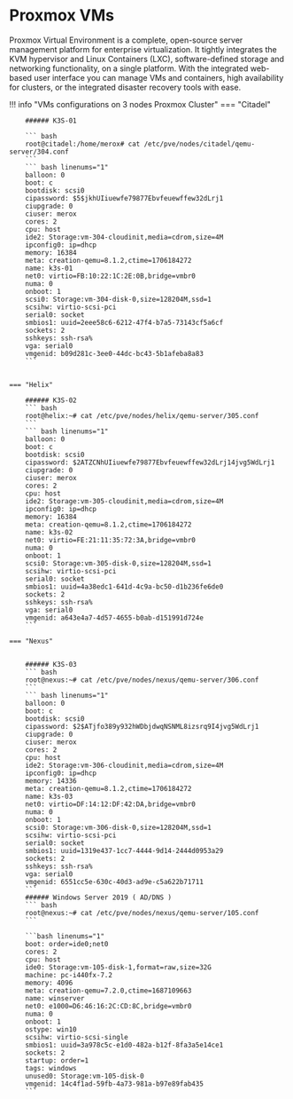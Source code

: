 # Proxmox VMs

Proxmox Virtual Environment is a complete, open-source server management platform for enterprise virtualization. It tightly integrates the KVM hypervisor and Linux Containers (LXC), software-defined storage and networking functionality, on a single platform. With the integrated web-based user interface you can manage VMs and containers, high availability for clusters, or the integrated disaster recovery tools with ease.

!!! info "VMs configurations on 3 nodes Proxmox Cluster"
    === "Citadel"


        ###### K3S-01

        ``` bash 
        root@citadel:/home/merox# cat /etc/pve/nodes/citadel/qemu-server/304.conf
        ```
        ``` bash linenums="1"
        balloon: 0
        boot: c
        bootdisk: scsi0
        cipassword: $5$jkhUIiuewfe79877Ebvfeuewffew32dLrj1
        ciupgrade: 0
        ciuser: merox
        cores: 2
        cpu: host
        ide2: Storage:vm-304-cloudinit,media=cdrom,size=4M
        ipconfig0: ip=dhcp
        memory: 16384
        meta: creation-qemu=8.1.2,ctime=1706184272
        name: k3s-01
        net0: virtio=FB:10:22:1C:2E:0B,bridge=vmbr0
        numa: 0
        onboot: 1
        scsi0: Storage:vm-304-disk-0,size=128204M,ssd=1
        scsihw: virtio-scsi-pci
        serial0: socket
        smbios1: uuid=2eee58c6-6212-47f4-b7a5-73143cf5a6cf
        sockets: 2
        sshkeys: ssh-rsa%
        vga: serial0
        vmgenid: b09d281c-3ee0-44dc-bc43-5b1afeba8a83
        ```


    === "Helix"

        ###### K3S-02
        ``` bash
        root@helix:~# cat /etc/pve/nodes/helix/qemu-server/305.conf 
        ```
        ``` bash linenums="1"
        balloon: 0
        boot: c
        bootdisk: scsi0
        cipassword: $2ATZCNhUIiuewfe79877Ebvfeuewffew32dLrj14jvg5WdLrj1
        ciupgrade: 0
        ciuser: merox
        cores: 2
        cpu: host
        ide2: Storage:vm-305-cloudinit,media=cdrom,size=4M
        ipconfig0: ip=dhcp
        memory: 16384
        meta: creation-qemu=8.1.2,ctime=1706184272
        name: k3s-02
        net0: virtio=FE:21:11:35:72:3A,bridge=vmbr0
        numa: 0
        onboot: 1
        scsi0: Storage:vm-305-disk-0,size=128204M,ssd=1
        scsihw: virtio-scsi-pci
        serial0: socket
        smbios1: uuid=4a38edc1-641d-4c9a-bc50-d1b236fe6de0
        sockets: 2
        sshkeys: ssh-rsa%
        vga: serial0
        vmgenid: a643e4a7-4d57-4655-b0ab-d151991d724e
        ```

    === "Nexus"


        ###### K3S-03
        ``` bash
        root@nexus:~# cat /etc/pve/nodes/nexus/qemu-server/306.conf 
        ```
        ``` bash linenums="1"
        balloon: 0
        boot: c
        bootdisk: scsi0
        cipassword: $2$ATjfo389y932hWDbjdwqNSNML8izsrq9I4jvg5WdLrj1
        ciupgrade: 0
        ciuser: merox
        cores: 2
        cpu: host
        ide2: Storage:vm-306-cloudinit,media=cdrom,size=4M
        ipconfig0: ip=dhcp
        memory: 14336
        meta: creation-qemu=8.1.2,ctime=1706184272
        name: k3s-03
        net0: virtio=DF:14:12:DF:42:DA,bridge=vmbr0
        numa: 0
        onboot: 1
        scsi0: Storage:vm-306-disk-0,size=128204M,ssd=1
        scsihw: virtio-scsi-pci
        serial0: socket
        smbios1: uuid=1319e437-1cc7-4444-9d14-2444d0953a29
        sockets: 2
        sshkeys: ssh-rsa%
        vga: serial0
        vmgenid: 6551cc5e-630c-40d3-ad9e-c5a622b71711
        ```
        ###### Windows Server 2019 ( AD/DNS )
        ``` bash
        root@nexus:~# cat /etc/pve/nodes/nexus/qemu-server/105.conf 
        ```

        ```bash linenums="1"
        boot: order=ide0;net0
        cores: 2
        cpu: host
        ide0: Storage:vm-105-disk-1,format=raw,size=32G
        machine: pc-i440fx-7.2
        memory: 4096
        meta: creation-qemu=7.2.0,ctime=1687109663
        name: winserver
        net0: e1000=D6:46:16:2C:CD:8C,bridge=vmbr0
        numa: 0
        onboot: 1
        ostype: win10
        scsihw: virtio-scsi-single
        smbios1: uuid=3a978c5c-e1d0-482a-b12f-8fa3a5e14ce1
        sockets: 2
        startup: order=1
        tags: windows
        unused0: Storage:vm-105-disk-0
        vmgenid: 14c4f1ad-59fb-4a73-981a-b97e89fab435
        ```